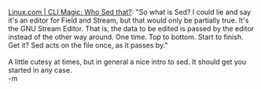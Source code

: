 <a href="http://www.linux.com/article.pl?sid=05/01/19/1525205">Linux.com | CLI Magic: Who Sed that?</a>: "So what is Sed? I could lie and say it's an editor for Field and Stream, but that would only be partially true. It's the GNU Stream Editor. That is, the data to be edited is passed by the editor instead of the other way around. One time. Top to bottom. Start to finish. Get it? Sed acts on the file once, as it passes by."
<br />
<br /><font class="comment">A little cutesy at times, but in general a nice intro to sed.  It should get you started in any case.</font>
<br />-m
<br />